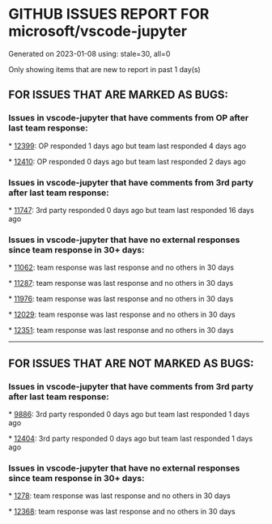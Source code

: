 
# GITHUB ISSUES REPORT FOR microsoft/vscode-jupyter


Generated on 2023-01-08 using: stale=30, all=0


Only showing items that are new to report in past 1 day(s)


## FOR ISSUES THAT ARE MARKED AS BUGS:


### Issues in vscode-jupyter that have comments from OP after last team response:


\* [12399](https://github.com/microsoft/vscode-jupyter/issues/12399 "Wrong elapsed time reported"): OP responded 1 days ago but team last responded 4 days ago

\* [12410](https://github.com/microsoft/vscode-jupyter/issues/12410 "intellisense not working in ipynb files, only in .py files "): OP responded 0 days ago but team last responded 2 days ago

### Issues in vscode-jupyter that have comments from 3rd party after last team response:


\* [11747](https://github.com/microsoft/vscode-jupyter/issues/11747 "When I click Run All, only the first cell run, the rest says notebook controller is DISPOSED.  View Jupyter log for further details."): 3rd party responded 0 days ago but team last responded 16 days ago

### Issues in vscode-jupyter that have no external responses since team response in 30+ days:


\* [11062](https://github.com/microsoft/vscode-jupyter/issues/11062 "IntelliSense works in python file (.py) but not in notebook (.ipynb)"): team response was last response and no others in 30 days

\* [11287](https://github.com/microsoft/vscode-jupyter/issues/11287 "Tooltip highlighting functions with reasonable-sized dictionary defaults is slow and unstoppable over Remote SSH"): team response was last response and no others in 30 days

\* [11976](https://github.com/microsoft/vscode-jupyter/issues/11976 "Cannot open the tensorboard in vscode after installing required package"): team response was last response and no others in 30 days

\* [12029](https://github.com/microsoft/vscode-jupyter/issues/12029 "Duplicate intellisense tooltips and dropdowns"): team response was last response and no others in 30 days

\* [12351](https://github.com/microsoft/vscode-jupyter/issues/12351 "Autocomplete doesn't work when the notebook is in a hidden directory."): team response was last response and no others in 30 days

---

## FOR ISSUES THAT ARE NOT MARKED AS BUGS:


### Issues in vscode-jupyter that have comments from 3rd party after last team response:


\* [9886](https://github.com/microsoft/vscode-jupyter/issues/9886 "Subprocess debugging not supported"): 3rd party responded 0 days ago but team last responded 1 days ago

\* [12404](https://github.com/microsoft/vscode-jupyter/issues/12404 "Inredibly slow Python notebooks"): 3rd party responded 0 days ago but team last responded 1 days ago

### Issues in vscode-jupyter that have no external responses since team response in 30+ days:


\* [1278](https://github.com/microsoft/vscode-jupyter/issues/1278 "Enable Python Interactive for use as a debugging console"): team response was last response and no others in 30 days

\* [12368](https://github.com/microsoft/vscode-jupyter/issues/12368 "No hover effects in new Interactive UI"): team response was last response and no others in 30 days
